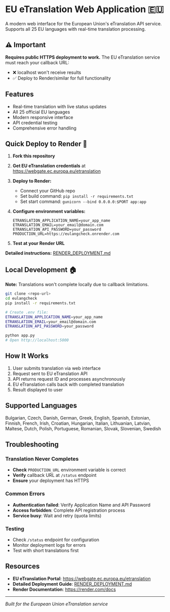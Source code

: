 # EU eTranslation Web Application 🇪🇺

A modern web interface for the European Union's eTranslation API service. Supports all 25 EU languages with real-time translation processing.

## ⚠️ Important

**Requires public HTTPS deployment to work.** The EU eTranslation service must reach your callback URL:
- ❌ localhost won't receive results
- ✅ Deploy to Render/similar for full functionality

## Features

- Real-time translation with live status updates
- All 25 official EU languages
- Modern responsive interface
- API credential testing
- Comprehensive error handling

## Quick Deploy to Render 🚀

1. **Fork this repository**

2. **Get EU eTranslation credentials** at https://webgate.ec.europa.eu/etranslation

3. **Deploy to Render:**
   - Connect your GitHub repo
   - Set build command: `pip install -r requirements.txt`
   - Set start command: `gunicorn --bind 0.0.0.0:$PORT app:app`

4. **Configure environment variables:**
   ```
   ETRANSLATION_APPLICATION_NAME=your_app_name
   ETRANSLATION_EMAIL=your_email@domain.com
   ETRANSLATION_API_PASSWORD=your_password
   PRODUCTION_URL=https://eulangcheck.onrender.com
   ```

5. **Test at your Render URL**

**Detailed instructions:** [RENDER_DEPLOYMENT.md](RENDER_DEPLOYMENT.md)

## Local Development 🏠

**Note:** Translations won't complete locally due to callback limitations.

```bash
git clone <repo-url>
cd eulangcheck
pip install -r requirements.txt

# Create .env file:
ETRANSLATION_APPLICATION_NAME=your_app_name
ETRANSLATION_EMAIL=your_email@domain.com
ETRANSLATION_API_PASSWORD=your_password

python app.py
# Open http://localhost:5000
```

## How It Works

1. User submits translation via web interface
2. Request sent to EU eTranslation API  
3. API returns request ID and processes asynchronously
4. EU eTranslation calls back with completed translation
5. Result displayed to user

## Supported Languages

Bulgarian, Czech, Danish, German, Greek, English, Spanish, Estonian, Finnish, French, Irish, Croatian, Hungarian, Italian, Lithuanian, Latvian, Maltese, Dutch, Polish, Portuguese, Romanian, Slovak, Slovenian, Swedish

## Troubleshooting

### Translation Never Completes
- **Check** `PRODUCTION_URL` environment variable is correct
- **Verify** callback URL at `/status` endpoint  
- **Ensure** your deployment has HTTPS

### Common Errors
- **Authentication failed**: Verify Application Name and API Password
- **Access forbidden**: Complete API registration process
- **Service busy**: Wait and retry (quota limits)

### Testing
- Check `/status` endpoint for configuration
- Monitor deployment logs for errors
- Test with short translations first

## Resources

- **EU eTranslation Portal**: https://webgate.ec.europa.eu/etranslation
- **Detailed Deployment Guide**: [RENDER_DEPLOYMENT.md](RENDER_DEPLOYMENT.md)
- **Render Documentation**: https://render.com/docs

---

*Built for the European Union eTranslation service*
